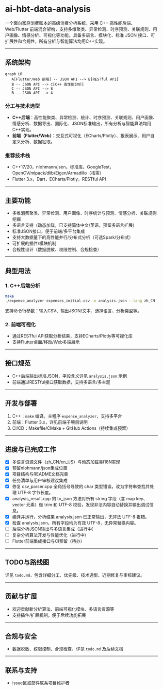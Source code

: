 # ai-hbt-data-analysis

一个面向家庭消费账本的高级消费分析系统，采用 C++ 高性能后端、Web/Flutter 前端混合架构，支持多维聚类、异常检测、时序预测、关联规则、用户画像、情感分析、可视化等功能，具备多语言、模块化、标准 JSON 接口、可扩展性和合规性。所有分析与智能算法均用C++实现。

---

## 系统架构

 ```mermaid
graph LR
    A[Flutter/Web 前端] -- JSON API --> B[RESTful API]
    B -- JSON API --> C[C++ 高性能分析]
    C -- JSON API --> B
    B -- JSON API --> A
 ```

### 分工与技术选型
- **C++后端**：高性能聚类、异常检测、统计、时序预测、关联规则、用户画像、情感分析、数据导出、国际化、JSON标准输出，所有分析与智能算法均用C++实现。
- **前端（Flutter/Web）**：交互式可视化（ECharts/Plotly）、报表展示、用户自定义分析、数据钻取。

### 推荐技术栈
- C++17/20，nlohmann/json，标准库，GoogleTest，OpenCV/mlpack/dlib/Eigen/Armadillo（按需）
- Flutter 3.x，Dart，ECharts/Plotly，RESTful API

---

## 主要功能
- 多维消费聚类、异常检测、用户画像、时序统计与预测、情感分析、关联规则挖掘
- 多语言支持（动态加载，已支持简体中文/英语，预留多语言扩展）
- 标准JSON接口，便于前端/多平台集成
- 支持大数据量下的高性能并行/分布式分析（可选Spark/分布式）
- 可扩展的插件/模块机制
- 合规性设计（数据脱敏、权限控制、合规检查）

---

## 典型用法
### 1. C++后端分析
```bash
make
./expense_analyzer expenses_initial.csv -o analysis.json --lang zh_CN
```
支持命令行参数：输入CSV、输出JSON/文本、选择语言、分析类型等。

### 2. 前端可视化
- 通过RESTful API获取分析结果，支持ECharts/Plotly等可视化库
- 支持Flutter桌面/移动/Web多端展示

---

## 接口规范
- C++后端输出标准JSON，字段含义详见 `analysis.json` 示例
- 前端通过RESTful接口获取数据，支持多语言/多主题

---

## 开发与部署
1. C++：`make` 编译，主程序 `expense_analyzer`，支持多平台
2. 前端：Flutter 3.x，详见前端子项目说明
3. CI/CD：Makefile/CMake + GitHub Actions（持续集成预留）

---

## 进度与已完成工作
- [x] 多语言资源文件（zh_CN/en_US）与动态加载类I18N实现
- [x] 预留nlohmann/json集成位置
- [x] 项目结构与README文档完善
- [x] 任务清单与用户审核建议集成
- [x] 修复 csv_parser.cpp 全角括号导致的 char 类型错误，改为字符串查找并处理 UTF-8 字节长度。
- [x] analysis_result.cpp 的 to_json 方法对所有 string 字段（含 map key、vector 元素）做 trim 和 UTF-8 校验，发现非法内容自动替换并输出调试信息。
- [x] 编译并运行，分析结果 analysis.json 已正常输出，无非法 UTF-8 报错。
- [x] 检查 analysis.json，所有字段均为有效 UTF-8，无异常替换内容。
- [ ] 后端分析JSON输出与多语言集成（进行中）
- [ ] 复杂分析算法开发与性能优化（进行中）
- [ ] Flutter前端集成接口与CI预留（待办）

---

## TODO与路线图
详见 `todo.md`，包含详细分工、优先级、技术选型、近期修复与审核建议。

---

## 贡献与扩展
- 欢迎贡献新分析算法、前端可视化模块、多语言资源等
- 支持插件/扩展机制，便于后续功能拓展

---

## 合规与安全
- 数据脱敏、权限控制、合规检查，详见 `todo.md` 及后续文档

---

## 联系与支持
- issue区或邮件联系项目维护者
